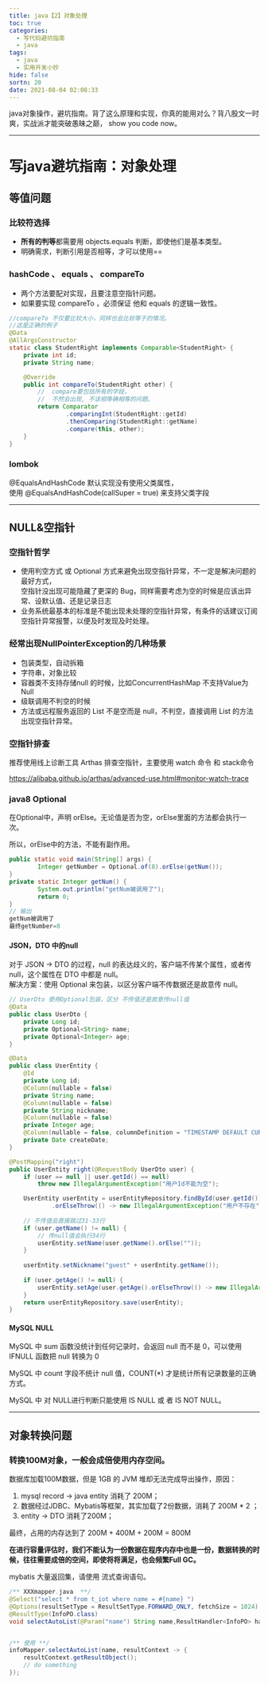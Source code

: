 ```yaml
---
title: java【2】对象处理
toc: true
categories:
  - 写代码避坑指南
  - java
tags:
  - java
  - 实用开发小抄
hide: false
sortn: 20
date: 2021-08-04 02:08:33
---
```




java对象操作，避坑指南。背了这么原理和实现，你真的能用对么？背八股文一时爽，实战派才能突破愚昧之巅， show you code now。
<!-- more -->

------





# 写java避坑指南：对象处理



## 等值问题



### 比较符选择

- **所有的判等**都需要用 objects.equals 判断，即使他们是基本类型。
- 明确需求，判断引用是否相等，才可以使用==



### hashCode 、 equals 、 compareTo

- 两个方法要配对实现，且要注意空指针问题。
- 如果要实现 compareTo ，必须保证 他和 equals 的逻辑一致性。

```java
//compareTo 不仅要比较大小，同样也会比较等于的情况。
//这是正确的例子
@Data
@AllArgsConstructor
static class StudentRight implements Comparable<StudentRight> {
    private int id;
    private String name;

    @Override
    public int compareTo(StudentRight other) {
        //  compare要包括所有的字段，
        //  不然会出现, 不该相等确相等的问题。
        return Comparator
                .comparingInt(StudentRight::getId)
                .thenComparing(StudentRight::getName)
                .compare(this, other);
    }
}
```



### lombok

@EqualsAndHashCode 默认实现没有使用父类属性，<br>使用 @EqualsAndHashCode(callSuper = true) 来支持父类字段



------



## NULL&空指针



### 空指针哲学

- 使用判空方式 或 Optional 方式来避免出现空指针异常，不一定是解决问题的最好方式，<br>空指针没出现可能隐藏了更深的 Bug，同样需要考虑为空的时候是应该出异常、设默认值、还是记录日志
- 业务系统最基本的标准是不能出现未处理的空指针异常，有条件的话建议订阅空指针异常报警，以便及时发现及时处理。



### 经常出现NullPointerException的几种场景

- 包装类型，自动拆箱
- 字符串，对象比较
- 容器类不支持存储null 的时候，比如ConcurrentHashMap 不支持Value为Null
- 级联调用不判空的时候
- 方法或远程服务返回的 List 不是空而是 null，不判空，直接调用 List 的方法出现空指针异常。



### 空指针排查

推荐使用线上诊断工具 Arthas 排查空指针，主要使用 watch 命令 和 stack命令 

https://alibaba.github.io/arthas/advanced-use.html#monitor-watch-trace



### java8 Optional

在Optional中，声明 orElse。无论值是否为空，orElse里面的方法都会执行一次。

所以，orElse中的方法，不能有副作用。

```java
public static void main(String[] args) {
		Integer getNumber = Optional.of(8).orElse(getNum());
}
private static Integer getNum() {
		System.out.println("getNum被调用了");
		return 0;
}
// 输出
getNum被调用了
最终getNumber=8
```



#### JSON，DTO 中的null

对于 JSON -> DTO 的过程，null 的表达歧义的，客户端不传某个属性，或者传null，这个属性在 DTO 中都是 null。<br>解决方案：使用 Optional 来包装，以区分客户端不传数据还是故意传 null。

```java
// UserDto 使用Optional包装，区分 不传值还是故意传null值
@Data
public class UserDto {
    private Long id;
    private Optional<String> name;
    private Optional<Integer> age;
}

@Data
public class UserEntity {
    @Id
    private Long id;
    @Column(nullable = false)
    private String name;
    @Column(nullable = false)
    private String nickname;
    @Column(nullable = false)
    private Integer age;
    @Column(nullable = false, columnDefinition = "TIMESTAMP DEFAULT CURRENT_TIMESTAMP")
    private Date createDate;
}

@PostMapping("right")
public UserEntity right(@RequestBody UserDto user) {
    if (user == null || user.getId() == null)
        throw new IllegalArgumentException("用户Id不能为空");

    UserEntity userEntity = userEntityRepository.findById(user.getId())
            .orElseThrow(() -> new IllegalArgumentException("用户不存在"));
		
    // 不传值会直接跳过31-33行
    if (user.getName() != null) {
      	// 传null值会执行34行
        userEntity.setName(user.getName().orElse(""));
    }
  
    userEntity.setNickname("guest" + userEntity.getName());
  
    if (user.getAge() != null) {
        userEntity.setAge(user.getAge().orElseThrow(() -> new IllegalArgumentException("年龄不能为空")));
    }
    return userEntityRepository.save(userEntity);
}
```



#### MySQL NULL 

MySQL 中 sum 函数没统计到任何记录时，会返回 null 而不是 0，可以使用 IFNULL 函数把 null 转换为 0

MySQL 中 count 字段不统计 null 值，COUNT(*) 才是统计所有记录数量的正确方式。

MySQL 中 对 NULL进行判断只能使用 IS NULL 或 者 IS NOT NULL。







------



## 对象转换问题



### 转换100M对象，一般会成倍使用内存空间。

数据库加载100M数据，但是 1GB 的 JVM 堆却无法完成导出操作，原因：

1. mysql record -> java entity  消耗了 200M；
2. 数据经过JDBC、Mybatis等框架，其实加载了2份数据，消耗了 200M * 2 ；
3. entity -> DTO 消耗了200M；

最终，占用的内存达到了 200M + 400M + 200M = 800M

**在进行容量评估时，我们不能认为一份数据在程序内存中也是一份，数据转换的时候，往往需要成倍的空间，即使将将满足，也会频繁Full GC。**

mybatis 大量返回集，请使用 流式查询语句。

```java
/** XXXmapper.java  **/
@Select("select * from t_iot where name = #{name} ")
@Options(resultSetType = ResultSetType.FORWARD_ONLY, fetchSize = 1024)
@ResultType(InfoPO.class)
void selectAutoList(@Param("name") String name,ResultHandler<InfoPO> handler);


/** 使用 **/
infoMapper.selectAutoList(name, resultContext -> {
  	resultContext.getResultObject();
  	// do something
});
```

